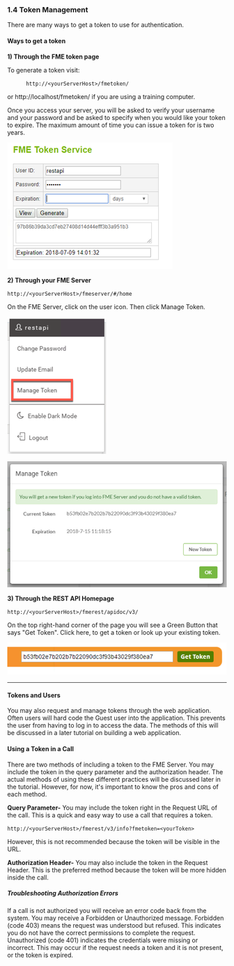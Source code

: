 ### 1.4 Token Management

There are many ways to get a token to use for authentication.

#### Ways to get a token
**1) Through the FME token page**

To generate a token visit:

          http://<yourServerHost>/fmetoken/
or http://localhost/fmetoken/ if you are using a training computer.

Once you access your server, you will be asked to verify your username
and your password and be asked to specify when you would like your token
to expire. The maximum amount of time you can issue a token for is two
years.

![](./Images/image1.4.1.Manage.png)




**2) Through your FME Server**

    http://<yourServerHost>/fmeserver/#/home

On the FME Server, click on the user icon. Then click Manage Token.

![](./Images/image1.4.2.Token.png)



![](./Images/image1.3.3.ManageToken.png)



**3) Through the REST API Homepage**

    http://<yourServerHost>/fmerest/apidoc/v3/

On the top right-hand corner of the page you will see a Green Button that says "Get Token". Click here, to get a token or look up your existing token.



![](./Images/image1.4.4.GetToken.png)

---

#### Tokens and Users

You may also request and manage tokens through the web application.
Often users will hard code the Guest user into the application. This
prevents the user from having to log in to access the data. The methods
of this will be discussed in a later tutorial on building a web
application.

#### Using a Token in a Call

There are two methods of including a token to the FME Server. You may
include the token in the query parameter and the authorization header. The actual methods of using these different practices will
be discussed later in the tutorial. However, for now, it's important to
know the pros and cons of each method.

**Query Parameter-** You may include the token right in the Request URL
of the call. This is a quick and easy way to use a call that requires a
token.

    http://<yourServerHost>/fmerest/v3/info?fmetoken=<yourToken>

However, this is not recommended because the token will be visible in
the URL.

**Authorization Header-** You may also include the token in the Request
Header. This is the preferred method because the token will be more hidden
inside the call.

##### Troubleshooting Authorization Errors

If a call is not authorized you will receive an error code back from the
system. You may receive a Forbidden or Unauthorized message. Forbidden
(code 403) means the request was understood but refused. This indicates
you do not have the correct permissions to complete the request.
Unauthorized (code 401) indicates the credentials were missing or
incorrect. This may occur if the request needs a token and it is not
present, or the token is expired.
